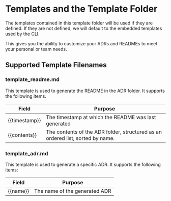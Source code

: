 # Templates and the Template Folder

The templates contained in this template folder will be used
if they are defined. If they are not defined, we will default
to the embedded templates used by the CLI.

This gives you the ability to customize your ADRs and READMEs
to meet your personal or team needs.

## Supported Template Filenames

### template_readme.md
This template is used to generate the README in the ADR folder.
It supports the following items.

| Field                 | Purpose        |
|-----------------------|--------------------------------------------------------------------------------|
| {{timestamp}}         | The timestamp at which the README was last generated|
| {{contents}}          | The contents of the ADR folder, structured as an ordered list, sorted by name. |

### template_adr.md
This template is used to generate a specific ADR.
It supports the following items:

| Field                | Purpose|
|-----------------------|-------------------------------|
| {{name}}              | The name of the generated ADR |

